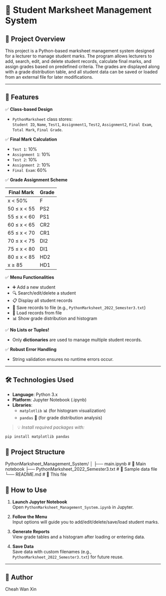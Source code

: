 # 📘 Student Marksheet Management System

## 🎯 Project Overview

This project is a Python-based marksheet management system designed for a lecturer to manage student marks. The program allows lecturers to add, search, edit, and delete student records, calculate final marks, and assign grades based on predefined criteria. The grades are displayed along with a grade distribution table, and all student data can be saved or loaded from an external file for later modifications.

---

## 🧩 Features

✅ **Class-based Design**  
- `PythonMarksheet` class stores:  
  `Student ID`, `Name`, `Test1`, `Assignment1`, `Test2`, `Assignment2`, `Final Exam`, `Total Mark`, `Final Grade`.

✅ **Final Mark Calculation**  
- `Test 1`: 10%  
- `Assignment 1`: 10%  
- `Test 2`: 10%  
- `Assignment 2`: 10%  
- `Final Exam`: 60%

✅ **Grade Assignment Scheme**

| Final Mark | Grade |
|------------|--------|
| x < 50%    | F      |
| 50 ≤ x < 55 | PS2   |
| 55 ≤ x < 60 | PS1   |
| 60 ≤ x < 65 | CR2   |
| 65 ≤ x < 70 | CR1   |
| 70 ≤ x < 75 | DI2   |
| 75 ≤ x < 80 | DI1   |
| 80 ≤ x < 85 | HD2   |
| x ≥ 85     | HD1    |

✅ **Menu Functionalities**
- ➕ Add a new student
- 🔍 Search/edit/delete a student
- 📋 Display all student records
- 💾 Save records to file (e.g., `PythonMarksheet_2022_Semester3.txt`)
- 📂 Load records from file
- 📊 Show grade distribution and histogram

✅ **No Lists or Tuples!**  
- Only **dictionaries** are used to manage multiple student records.

✅ **Robust Error Handling**
- String validation ensures no runtime errors occur.

---

## 🛠️ Technologies Used

- **Language**: Python 3.x  
- **Platform**: Jupyter Notebook (.ipynb)  
- **Libraries**:  
  - `matplotlib` 📊 (for histogram visualization)  
  - `pandas` 🐼 (for grade distribution analysis)

> 💡 *Install required packages with:*
```bash
pip install matplotlib pandas
```

## 📂 Project Structure
PythonMarksheet_Management_System/
│
├── main.ipynb                               # 📓 Main notebook
├── PythonMarksheet_2022_Semester3.txt       # 📄 Sample data file
└── README.md                                # 📝 This file

## 🚀 How to Use

1. **Launch Jupyter Notebook**  
   Open `PythonMarksheet_Management_System.ipynb` in Jupyter.

2. **Follow the Menu**  
   Input options will guide you to add/edit/delete/save/load student marks.

3. **Generate Reports**  
   View grade tables and a histogram after loading or entering data.

4. **Save Data**  
   Save data with custom filenames (e.g., `PythonMarksheet_2022_Semester3.txt`) for future reuse.

---

## 👤 Author
Cheah Wan Xin




